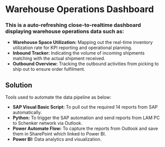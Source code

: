 # Warehouse Operations Dashboard
### This is a auto-refreshing close-to-realtime dashboard displaying warehouse operations data such as:
- **Warehouse Space Utilization:** Mapping out the real-time inventory utilization rate for KPI reporting and operational planning.
- **Inbound Tracker:** Indicating the volume of incoming shipments matching with the actual shipment received.
- **Outbound Overview:** Tracking the outbound activities from picking to ship out to ensure order fulfilment.

## Solution
Tools used to automate the data pipeline as below:
- **SAP Visual Basic Script:** To pull out the required 14 reports from SAP automatically.
- **Python:** To trigger the SAP automation and send reports from LAM PC to Schenker network via Outlook.
- **Power Automate Flow:** To capture the reports from Outlook and save them in SharePoint which linked to Power BI.
- **Power BI:** Data analytics and visualization.




